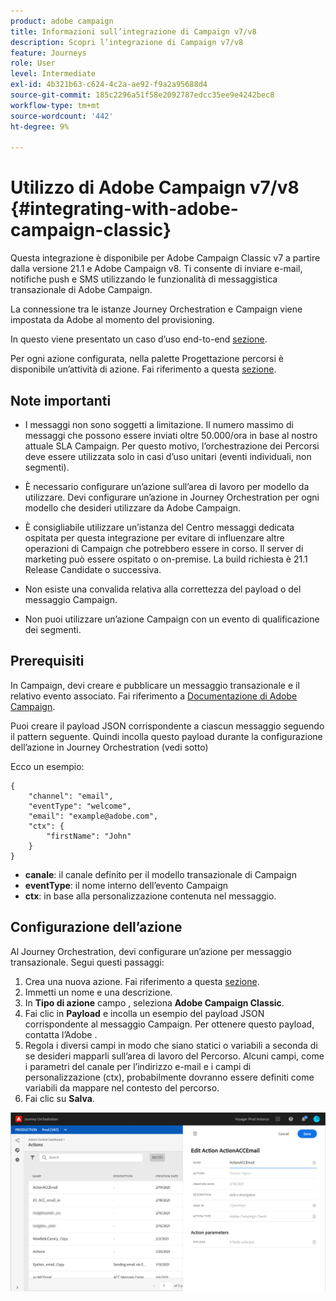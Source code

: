 ```yaml
---
product: adobe campaign
title: Informazioni sull’integrazione di Campaign v7/v8
description: Scopri l’integrazione di Campaign v7/v8
feature: Journeys
role: User
level: Intermediate
exl-id: 4b321b63-c624-4c2a-ae92-f9a2a95688d4
source-git-commit: 185c2296a51f58e2092787edcc35ee9e4242bec8
workflow-type: tm+mt
source-wordcount: '442'
ht-degree: 9%

---
```


# Utilizzo di Adobe Campaign v7/v8 {#integrating-with-adobe-campaign-classic}

Questa integrazione è disponibile per Adobe Campaign Classic v7 a partire dalla versione 21.1 e Adobe Campaign v8. Ti consente di inviare e-mail, notifiche push e SMS utilizzando le funzionalità di messaggistica transazionale di Adobe Campaign.

La connessione tra le istanze Journey Orchestration e Campaign viene impostata da Adobe al momento del provisioning.

In questo viene presentato un caso d’uso end-to-end [sezione](../usecase/campaign-classic-use-case.md).

Per ogni azione configurata, nella palette Progettazione percorsi è disponibile un’attività di azione. Fai riferimento a questa [sezione](../building-journeys/using-adobe-campaign-classic.md).

## Note importanti

* I messaggi non sono soggetti a limitazione. Il numero massimo di messaggi che possono essere inviati oltre 50.000/ora in base al nostro attuale SLA Campaign. Per questo motivo, l’orchestrazione dei Percorsi deve essere utilizzata solo in casi d’uso unitari (eventi individuali, non segmenti).

* È necessario configurare un’azione sull’area di lavoro per modello da utilizzare. Devi configurare un’azione in Journey Orchestration per ogni modello che desideri utilizzare da Adobe Campaign.

* È consigliabile utilizzare un’istanza del Centro messaggi dedicata ospitata per questa integrazione per evitare di influenzare altre operazioni di Campaign che potrebbero essere in corso. Il server di marketing può essere ospitato o on-premise. La build richiesta è 21.1 Release Candidate o successiva.

* Non esiste una convalida relativa alla correttezza del payload o del messaggio Campaign.

* Non puoi utilizzare un’azione Campaign con un evento di qualificazione dei segmenti.

## Prerequisiti

In Campaign, devi creare e pubblicare un messaggio transazionale e il relativo evento associato. Fai riferimento a [Documentazione di Adobe Campaign](https://experienceleague.adobe.com/docs/campaign-classic/using/transactional-messaging/introduction/about-transactional-messaging.html#transactional-messaging).

Puoi creare il payload JSON corrispondente a ciascun messaggio seguendo il pattern seguente. Quindi incolla questo payload durante la configurazione dell’azione in Journey Orchestration (vedi sotto)

Ecco un esempio:

```
{
    "channel": "email",
    "eventType": "welcome",
    "email": "example@adobe.com",
    "ctx": {
        "firstName": "John"
    }
}
```

* **canale**: il canale definito per il modello transazionale di Campaign
* **eventType**: il nome interno dell’evento Campaign
* **ctx**: in base alla personalizzazione contenuta nel messaggio.

## Configurazione dell’azione

Al Journey Orchestration, devi configurare un’azione per messaggio transazionale. Segui questi passaggi:

1. Crea una nuova azione. Fai riferimento a questa [sezione](../action/action.md).
1. Immetti un nome e una descrizione.
1. In **Tipo di azione** campo , seleziona **Adobe Campaign Classic**.
1. Fai clic in **Payload** e incolla un esempio del payload JSON corrispondente al messaggio Campaign. Per ottenere questo payload, contatta l’Adobe .
1. Regola i diversi campi in modo che siano statici o variabili a seconda di se desideri mapparli sull’area di lavoro del Percorso. Alcuni campi, come i parametri del canale per l’indirizzo e-mail e i campi di personalizzazione (ctx), probabilmente dovranno essere definiti come variabili da mappare nel contesto del percorso.
1. Fai clic su **Salva**.

![](../assets/accintegration1.png)


